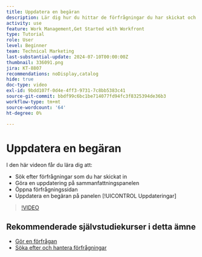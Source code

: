 ```yaml
---
title: Uppdatera en begäran
description: Lär dig hur du hittar de förfrågningar du har skickat och gör en uppdatering för dessa förfrågningar i  [!DNL  Workfront].
activity: use
feature: Work Management,Get Started with Workfront
type: Tutorial
role: User
level: Beginner
team: Technical Marketing
last-substantial-update: 2024-07-10T00:00:00Z
thumbnail: 336091.png
jira: KT-8807
recommendations: noDisplay,catalog
hide: true
doc-type: video
exl-id: 9bdd107f-0d4e-4ff3-9731-7c8bb5383c41
source-git-commit: bbdf99c6bc1be714077fd94fc3f8325394de36b3
workflow-type: tm+mt
source-wordcount: '64'
ht-degree: 0%

---
```


# Uppdatera en begäran

I den här videon får du lära dig att:

* Sök efter förfrågningar som du har skickat in
* Göra en uppdatering på sammanfattningspanelen
* Öppna förfrågningssidan
* Uppdatera en begäran på panelen [!UICONTROL Uppdateringar]

>[!VIDEO](https://video.tv.adobe.com/v/336091/?quality=12&learn=on&enablevpops=1)

## Rekommenderade självstudiekurser i detta ämne

* [Gör en förfrågan](/help/manage-work/issues-requests/make-a-request.md)
* [Söka efter och hantera förfrågningar](/help/manage-work/issues-requests/find-requests.md)
